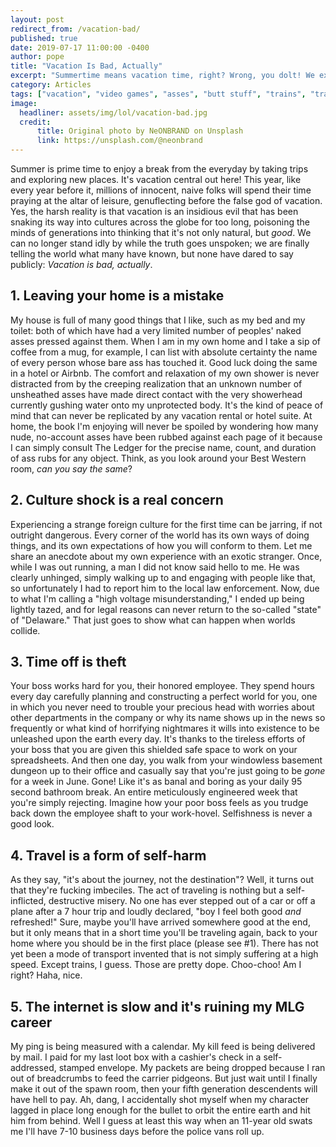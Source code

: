 ```yaml
---
layout: post
redirect_from: /vacation-bad/
published: true
date: 2019-07-17 11:00:00 -0400
author: pope
title: "Vacation Is Bad, Actually"
excerpt: "Summertime means vacation time, right? Wrong, you dolt! We expose the truth about vacations that we all know, deep down inside: they're bad! Thanks to us you won't waste another minute doing anything dumb like relaxing or enjoying yourself."
category: Articles
tags: ["vacation", "video games", "asses", "butt stuff", "trains", "travel", "ass rubs", "The Ledger", "work-hovel", "employment", "lag", "high voltage misunderstanding", "tantric loot box experiences"]
image:
  headliner: assets/img/lol/vacation-bad.jpg
  credit: 
      title: Original photo by NeONBRAND on Unsplash
      link: https://unsplash.com/@neonbrand
---
```


Summer is prime time to enjoy a break from the everyday by taking trips and exploring new places. It's vacation central out here! This year, like every year before it, millions of innocent, naive folks will spend their time praying at the altar of leisure, genuflecting before the false god of vacation. Yes, the harsh reality is that vacation is an insidious evil that has been snaking its way into cultures across the globe for too long, poisoning the minds of generations into thinking that it's not only natural, but *good*. We can no longer stand idly by while the truth goes unspoken; we are finally telling the world what many have known, but none have dared to say publicly: *Vacation is bad, actually*.


## 1. Leaving your home is a mistake

My house is full of many good things that I like, such as my bed and my toilet: both of which have had a very limited number of peoples' naked asses pressed against them. When I am in my own home and I take a sip of coffee from a mug, for example, I can list with absolute certainty the name of every person whose bare ass has touched it. Good luck doing the same in a hotel or Airbnb. The comfort and relaxation of my own shower is never distracted from by the creeping realization that an unknown number of unsheathed asses have made direct contact with the very showerhead currently gushing water onto my unprotected body. It's the kind of peace of mind that can never be replicated by any vacation rental or hotel suite. At home, the book I'm enjoying will never be spoiled by wondering how many nude, no-account asses have been rubbed against each page of it because I can simply consult The Ledger for the precise name, count, and duration of ass rubs for any object. Think, as you look around your Best Western room, *can you say the same*?

## 2. Culture shock is a real concern

Experiencing a strange foreign culture for the first time can be jarring, if not outright dangerous. Every corner of the world has its own ways of doing things, and its own expectations of how you will conform to them. Let me share an anecdote about my own experience with an exotic stranger. Once, while I was out running, a man I did not know said hello to me. He was clearly unhinged, simply walking up to and engaging with people like that, so unfortunately I had to report him to the local law enforcement. Now, due to what I'm calling a "high voltage misunderstanding," I ended up being lightly tazed, and for legal reasons can never return to the so-called "state" of "Delaware." That just goes to show what can happen when worlds collide.

## 3. Time off is theft

Your boss works hard for you, their honored employee. They spend hours every day carefully planning and constructing a perfect world for you, one in which you never need to trouble your precious head with worries about other departments in the company or why its name shows up in the news so frequently or what kind of horrifying nightmares it wills into existence to be unleashed upon the earth every day. It's thanks to the tireless efforts of your boss that you are given this shielded safe space to work on your spreadsheets. And then one day, you walk from your windowless basement dungeon up to their office and casually say that you're just going to be *gone* for a week in June. Gone! Like it's as banal and boring as your daily 95 second bathroom break. An entire meticulously engineered week that you're simply rejecting. Imagine how your poor boss feels as you trudge back down the employee shaft to your work-hovel. Selfishness is never a good look.

## 4. Travel is a form of self-harm

As they say, "it's about the journey, not the destination"? Well, it turns out that they're fucking imbeciles. The act of traveling is nothing but a self-inflicted, destructive misery. No one has ever stepped out of a car or off a plane after a 7 hour trip and loudly declared, "boy I feel both good *and* refreshed!" Sure, maybe you'll have arrived somewhere good at the end, but it only means that in a short time you'll be traveling again, back to your home where you should be in the first place (please see #1). There has not yet been a mode of transport invented that is not simply suffering at a high speed. Except trains, I guess. Those are pretty dope. Choo-choo! Am I right? Haha, nice.

## 5. The internet is slow and it's ruining my MLG career

My ping is being measured with a calendar. My kill feed is being delivered by mail. I paid for my last loot box with a cashier's check in a self-addressed, stamped envelope. My packets are being dropped because I ran out of breadcrumbs to feed the carrier pidgeons. But just wait until I finally make it out of the spawn room, then your fifth generation descendents will have hell to pay. Ah, dang, I accidentally shot myself when my character lagged in place long enough for the bullet to orbit the entire earth and hit him from behind. Well I guess at least this way when an 11-year old swats me I'll have 7-10 business days before the police vans roll up.
